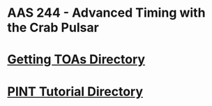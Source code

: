 # AAS 244 - Advanced Timing with the Crab Pulsar 
# [Getting TOAs Directory](Getting-TOAs-Tutorial/)
# [PINT Tutorial Directory](PINT-tutorial/)
